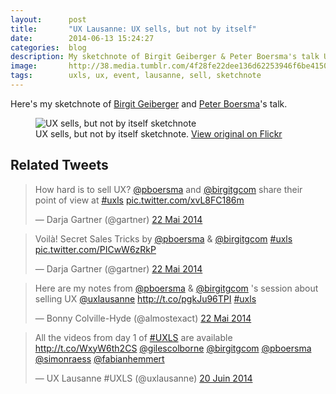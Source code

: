 ```yaml
---
layout:      post
title:       "UX Lausanne: UX sells, but not by itself"
date:        2014-06-13 15:24:27
categories:  blog
description: My sketchnote of Birgit Geiberger & Peter Boersma's talk UX sells, but not by itself
image:       http://38.media.tumblr.com/4f28fe22dee136d62253946f6be4150b/tumblr_n5zb2ktWnL1tcuse3o1_1280.jpg
tags:        uxls, ux, event, lausanne, sell, sketchnote
---
```


Here's my sketchnote of [Birgit Geiberger](https://twitter.com/birgitgcom) and [Peter Boersma](https://twitter.com/pboersma)'s talk.

<figure>
  <img src="https://farm3.staticflickr.com/2902/14059916040_4cc974bfe8_z.jpg" alt="UX sells, but not by itself sketchnote">
  <figcaption>
    UX sells, but not by itself sketchnote. <a href="https://www.flickr.com/photos/alienlebarge/14059916040/">View original on Flickr</a>
  </figcaption>
</figure>

## Related Tweets

<blockquote class="twitter-tweet" lang="fr"><p>How hard is to sell UX? <a href="https://twitter.com/pboersma">@pboersma</a> and <a href="https://twitter.com/birgitgcom">@birgitgcom</a> share their point of view at <a href="https://twitter.com/hashtag/uxls?src=hash">#uxls</a> <a href="http://t.co/xvL8FC186m">pic.twitter.com/xvL8FC186m</a></p>&mdash; Darja Gartner (@gartner) <a href="https://twitter.com/gartner/statuses/469408657818812416">22 Mai 2014</a></blockquote>
<script async src="//platform.twitter.com/widgets.js" charset="utf-8"></script>

<blockquote class="twitter-tweet" lang="fr"><p>Voilà! Secret Sales Tricks by <a href="https://twitter.com/pboersma">@pboersma</a> &amp; <a href="https://twitter.com/birgitgcom">@birgitgcom</a> <a href="https://twitter.com/hashtag/uxls?src=hash">#uxls</a> <a href="http://t.co/PICwW6zRkP">pic.twitter.com/PICwW6zRkP</a></p>&mdash; Darja Gartner (@gartner) <a href="https://twitter.com/gartner/statuses/469413995297116160">22 Mai 2014</a></blockquote>
<script async src="//platform.twitter.com/widgets.js" charset="utf-8"></script>

<blockquote class="twitter-tweet" lang="fr"><p>Here are my notes from <a href="https://twitter.com/pboersma">@pboersma</a> &amp; <a href="https://twitter.com/birgitgcom">@birgitgcom</a> &#39;s session about selling UX <a href="https://twitter.com/uxlausanne">@uxlausanne</a> <a href="http://t.co/pgkJu96TPI">http://t.co/pgkJu96TPI</a> <a href="https://twitter.com/hashtag/uxls?src=hash">#uxls</a></p>&mdash; Bonny Colville-Hyde (@almostexact) <a href="https://twitter.com/almostexact/statuses/469483204756647936">22 Mai 2014</a></blockquote>
<script async src="//platform.twitter.com/widgets.js" charset="utf-8"></script>

<blockquote class="twitter-tweet" lang="fr"><p>All the videos from day 1 of <a href="https://twitter.com/hashtag/UXLS?src=hash">#UXLS</a> are available <a href="http://t.co/WxyW6th2CS">http://t.co/WxyW6th2CS</a> <a href="https://twitter.com/gilescolborne">@gilescolborne</a> <a href="https://twitter.com/birgitgcom">@birgitgcom</a> <a href="https://twitter.com/pboersma">@pboersma</a> <a href="https://twitter.com/simonraess">@simonraess</a> <a href="https://twitter.com/fabianhemmert">@fabianhemmert</a></p>&mdash; UX Lausanne #UXLS (@uxlausanne) <a href="https://twitter.com/uxlausanne/statuses/479909489626611712">20 Juin 2014</a></blockquote>
<script async src="//platform.twitter.com/widgets.js" charset="utf-8"></script>
